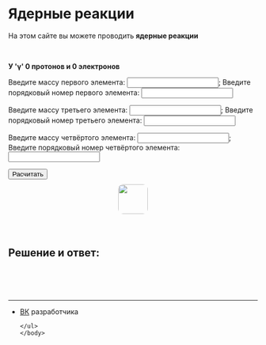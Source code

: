 <html>
	<head>
		<title>Ядерные реакции</title>
		<meta charset="utf-8">	
		<link rel="stylesheet" href="main.css"/>
		<link rel="preconnect" href="https://fonts.googleapis.com">
		<link rel="preconnect" href="https://fonts.gstatic.com" crossorigin>
		<link href="https://fonts.googleapis.com/css2?family=Comfortaa&display=swap" rel="stylesheet">
		<link rel="shortcut icon" href="https://w7.pngwing.com/pngs/165/985/png-transparent-atomic-theory-carbon-atomic-mass-chemical-element-atom-symmetry-chemistry-subatomic-particle.png"/>
	</head>
	<body>
		<h1 class="title">Ядерные реакции</h1>
	<p class="title">На этом сайте вы можете проводить <b>ядерные реакции</b></p>
	<br>
	<p class="text"><b>У 'γ' 0 протонов и 0 электронов </b>	</p>
 <p class="text">Введите массу первого элемента: <input type="number" class="a1">; Введите порядковый номер первого элемента:  <input type="number" class="a2"></p>
 <p class="text">Введите массу третьего элемента: <input type="number" class="b1">; Введите порядковый номер третьего элемента:  <input type="number" class="b2"></p>
 <p class="text">Введите массу четвёртого элемента: <input type="number" class="c1">; Введите порядковый номер четвёртого элемента:  <input type="number" class="c2"></p>
 <button class="btn1">Расчитать</button>
 <img src="https://i.imgur.com/yJhxPwi.png" style="height: 60px;margin: 10px auto 20px;display: block; border-radius: 10px;">
 <br>
 <h2 class="title">Решение и ответ:</h2>
 <div class="text">
 <div class="out1"></div>
 <br>
 <div class="out2"></div>
 <br>
 <div class="out3"></div>
 </div>
 <br>
<script src="p2.js"></script>
	<hr>
	<ul>
		<li class="vk"><a href="https://vk.com/whoamin">ВК</a> разработчика</li>

	</ul>  
	</body>
</html>
